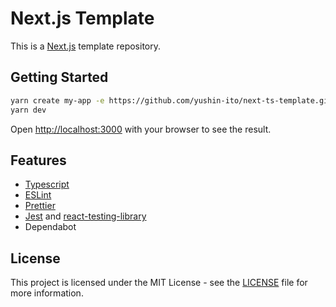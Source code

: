 # Next.js Template
This is a [Next.js](https://nextjs.org/) template repository.

## Getting Started

```bash
yarn create my-app -e https://github.com/yushin-ito/next-ts-template.git
yarn dev
```

Open [http://localhost:3000](http://localhost:3000) with your browser to see the result.

## Features

- [Typescript](https://www.typescriptlang.org/)
- [ESLint](https://eslint.org/)
- [Prettier](https://prettier.io/)
- [Jest](https://jestjs.io/) and [react-testing-library](https://testing-library.com/docs/react-testing-library/intro)
- Dependabot

## License
This project is licensed under the MIT License - see the [LICENSE](./LICENSE) file for more information.


